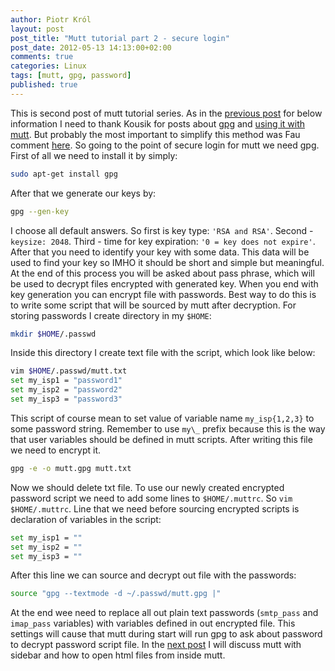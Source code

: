 ```yaml
---
author: Piotr Król
layout: post
post_title: "Mutt tutorial part 2 - secure login"
post_date: 2012-05-13 14:13:00+02:00
comments: true
categories: Linux
tags: [mutt, gpg, password]
published: true
---
```


This is second post of mutt tutorial series. As in the [previous post](/2012/05/13/mutt-tutorial-part-1-setup-imap-account)
for below information I need to thank Kousik for posts about [gpg](http://nixtricks.wordpress.com/2009/10/04/introduction-to-encryption-of-files-using-gpg/)
and [using it with mutt](http://nixtricks.wordpress.com/2010/05/05/mutt-configure-mutt-to-receive-email-via-imap-and-send-via-smtp/).
But probably the most important to simplify this method was Fau comment [here](http://nixtricks.wordpress.com/2010/05/20/mutt-multiple-email-accounts-using-hooks/#comment-162). 
So going to the point of secure login for mutt we need gpg. First of all we need 
to install it by simply:
```bash
sudo apt-get install gpg
```
After that we generate our keys by:
```bash
gpg --gen-key
```
I choose all default answers. So first is key type: `'RSA and RSA'`. 
Second - `keysize: 2048`. Third - time for key expiration: `'0 = key does not expire'`.
After that you need to identify your key with some data. This data will be used
to find your key so IMHO it should be short and simple but meaningful. At the end
of this process you will be asked about pass phrase, which will be used to decrypt
files encrypted with generated key. When you end with key generation you can
encrypt file with passwords. Best way to do this is to write some script that will
be sourced by mutt after decryption. For storing passwords I create directory in my `$HOME`:
```bash
mkdir $HOME/.passwd
```
Inside this directory I create text file with the script, which look like below:
```bash
vim $HOME/.passwd/mutt.txt
set my_isp1 = "password1"
set my_isp2 = "password2"
set my_isp3 = "password3"
```
This script of course mean to set value of variable name `my_isp{1,2,3}` to some 
password string. Remember to use `my\_` prefix because this is the way that user 
variables should be defined in mutt scripts. After writing this file we need to 
encrypt it.
```bash
gpg -e -o mutt.gpg mutt.txt
```
Now we should delete txt file. To use our newly created encrypted password script
we need to add some lines to `$HOME/.muttrc`. So `vim $HOME/.muttrc`. Line that
we need before sourcing encrypted scripts is declaration of variables in the script:
```bash
set my_isp1 = ""
set my_isp2 = "" 
set my_isp3 = ""
```
After this line we can source and decrypt out file with the passwords:
```bash
source "gpg --textmode -d ~/.passwd/mutt.gpg |"
```
At the end wee need to replace all out plain text passwords (`smtp_pass` and
`imap_pass` variables) with variables defined in out encrypted file. This
settings will cause that mutt during start will run gpg to ask about password
to decrypt password script file. In the [next post](/2012/05/13/mutt-tutorial-part-3-sidebar-urls-in-e/) 
I will discuss mutt with sidebar and how to open html files from inside mutt.
